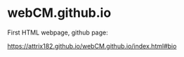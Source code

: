 # webCM.github.io

First HTML webpage, github page:

https://attrix182.github.io/webCM.github.io/index.html#bio
